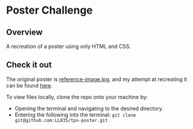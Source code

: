 # Poster Challenge
## Overview
A recreation of a poster using only HTML and CSS. 

## Check it out

The original poster is [reference-image.jpg](https://ll835.github.io/tpx-poster/reference-image.jpg), and my attempt at recreating it can be found [here](https://ll835.github.io/tpx-poster/).

To view files locally, clone the repo onto your machine by:

- Opening the terminal and navigating to the desired directory.
- Entering the following into the terminal: `git clone git@github.com:LL835/tpx-poster.git`
